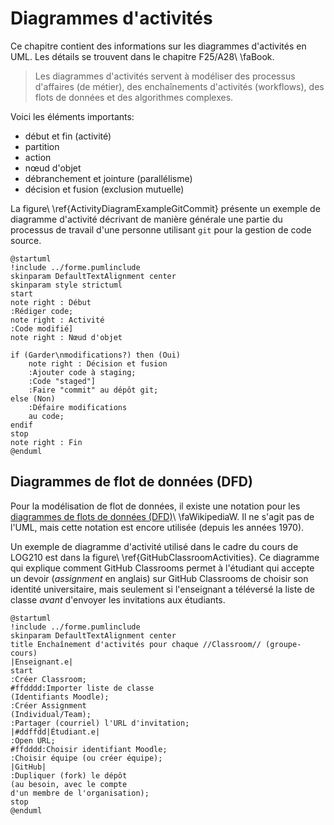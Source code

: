 # Diagrammes d'activités

Ce chapitre contient des informations sur les diagrammes d'activités en UML. Les détails se trouvent dans le chapitre F25/A28\ \faBook.

> Les diagrammes d'activités servent à modéliser des processus d'affaires (de métier), des enchaînements d'activités (workflows), des flots de données et des algorithmes complexes.

Voici les éléments importants:

- début et fin (activité)
- partition
- action
- nœud d'objet
- débranchement et jointure (parallélisme)
- décision et fusion (exclusion mutuelle)

La figure\ \ref{ActivityDiagramExampleGitCommit} présente un exemple de diagramme d'activité décrivant de manière générale une partie du processus de travail d'une personne utilisant `git` pour la gestion de code source. 

```{.plantuml caption="Diagramme d'activités pour un processus simple avec git. [(PlantUML)](http://www.plantuml.com/plantuml/uml/VL9BRjj03DtFAGXlRE_QhRreZAG9ya5QH6wxoc8yGqcC98unmscIS_G2tVeSGkzLoWfGEq0j29Gmxv5yV9op93PAxbgJ6kAjZRQ39AyjQepatY4RwvegXipUXJP4a6WvAOGiPWfIKm9zBTIM_NCa4MGe0miGmmzY7vwJcVuhvx6qkPM1mRP3k8sKXfJhzRcPhcjC245gZ0dQ41ge8jfzgUBx5SmwswZ8757xukjKlyGwJDkYrvuHLdTtyAtu_50SD8UF7-Rc__sJhOR09qLUSmCt8KUsxIdQI-Cy52xILaxHlgAQ5DE1g4Fl96OyW2x6v3M-oAgbYZlr7Pm6ZAVMDspOS124I5Kji82BVhV9OXOF_SvJXH5SyBWyvgoSq4-IVcSMvuf25poLrEyUZsdtVtvb3tuQDayenb09ioiRlTOS4vmL2fm-pOSrCSo-P9eRqEUz84T9YO02PHx-zgJ5wYbaUHC8_MyTorR4rN94zy8cXPwXdpoEPvUMz2vCNEWwaWdO3BxVROD0HR8S60PRlLYp-y2Za8KsB_T9Huhtc6QFrY0hf5Q6xV7ubyJcJ44r-Yy0)" #ActivityDiagramExampleGitCommit }
@startuml
!include ../forme.pumlinclude
skinparam DefaultTextAlignment center
skinparam style strictuml
start
note right : Début
:Rédiger code;
note right : Activité
:Code modifié]
note right : Nœud d'objet

if (Garder\nmodifications?) then (Oui)
    note right : Décision et fusion
    :Ajouter code à staging;
    :Code "staged"]
    :Faire "commit" au dépôt git;    
else (Non)
    :Défaire modifications
    au code;
endif
stop
note right : Fin
@enduml
```

## Diagrammes de flot de données (DFD)

Pour la modélisation de flot de données, il existe une notation pour les [diagrammes de flots de données (DFD)](https://fr.wikipedia.org/wiki/Diagramme_de_flux_de_donn%C3%A9es)\ \faWikipediaW.
Il ne s'agit pas de l'UML, mais cette notation est encore utilisée (depuis les années 1970).

Un exemple de diagramme d'activité utilisé dans le cadre du cours de LOG210 est dans la figure\ \ref{GitHubClassroomActivities}. Ce diagramme qui explique comment GitHub Classrooms permet à l'étudiant qui accepte un devoir (*assignment* en anglais) sur GitHub Classrooms de choisir son identité universitaire, mais seulement si l'enseignant a téléversé la liste de classe *avant* d'envoyer les invitations aux étudiants.

```{.plantuml caption="Diagramme d'activités pour les activités séquentielles de GitHub Classrooms. [(PlantUML)](http://www.plantuml.com/plantuml/uml/NP91JXmn44NtFaL9B6P62lH-PWCQ420b2eh80JnszL0QkspiCWfINo17cKrMkK5VBDMJ5Y2yyCB_-zVxbY-hs28j1bCFnDaM6w7AQq3T2xbFoiwwmxwanjwba0f8iLnLGfOFhcliRGloYB_aAj2UeyhWTCDYX4IpRzWzsV4Fuqdo2-k4NaZ6OuMSMW5Ldnj2rss3hRMa5BiEbjFaZETE7NLbXXkkgEcMvG87S-fXrjio7h70sxsDEUjxhsjz7tCgYW21gY1u13UPq2pllL9GJvfKuLjAFk1gynPrLUlSGPtibTCt6xf7j75oFUXOkrVVSk8gX645OV7pnrUjHQobh53YZHdEl9z8Xl6tD4ypzVfxHWPrltDkdn9LAa3lL3FKn3IBu_6vKKPOfWRkF-Tyf4p3BSbTssdwTSk1z2MLha_be6HQV3pcyQ-MiGrsM1Fn5x0lw2RDfPW5ZLyqXeXnLqxl51Qfx2rJFLNH0LLIDfV8Nd_7Fm00)" #GitHubClassroomActivities }
@startuml
!include ../forme.pumlinclude
skinparam DefaultTextAlignment center
title Enchaînement d'activités pour chaque //Classroom// (groupe-cours)
|Enseignant.e|
start
:Créer Classroom;
#ffdddd:Importer liste de classe
(Identifiants Moodle);
:Créer Assignment
(Individual/Team);
:Partager (courriel) l'URL d'invitation;
|#ddffdd|Étudiant.e|
:Open URL;
#ffdddd:Choisir identifiant Moodle;
:Choisir équipe (ou créer équipe);
|GitHub|
:Dupliquer (fork) le dépôt
(au besoin, avec le compte
d'un membre de l'organisation);
stop
@enduml
```

